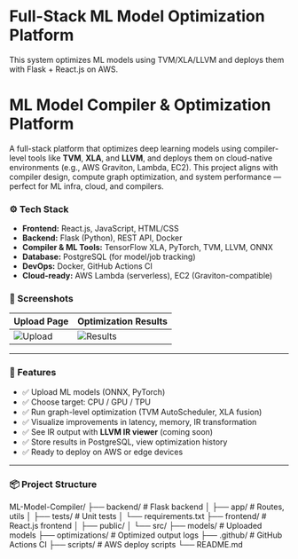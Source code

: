 # Full-Stack ML Model Optimization Platform
This system optimizes ML models using TVM/XLA/LLVM and deploys them with Flask + React.js on AWS.

# ML Model Compiler & Optimization Platform

A full-stack platform that optimizes deep learning models using compiler-level tools like **TVM**, **XLA**, and **LLVM**, and deploys them on cloud-native environments (e.g., AWS Graviton, Lambda, EC2). This project aligns with compiler design, compute graph optimization, and system performance — perfect for ML infra, cloud, and compilers.

### ⚙️ Tech Stack

- **Frontend:** React.js, JavaScript, HTML/CSS
- **Backend:** Flask (Python), REST API, Docker
- **Compiler & ML Tools:** TensorFlow XLA, PyTorch, TVM, LLVM, ONNX
- **Database:** PostgreSQL (for model/job tracking)
- **DevOps:** Docker, GitHub Actions CI
- **Cloud-ready:** AWS Lambda (serverless), EC2 (Graviton-compatible)



### 📸 Screenshots

| Upload Page | Optimization Results |
|-------------|----------------------|
| ![Upload](screenshots/upload.png) | ![Results](screenshots/results.png) |

---

### 🚀 Features

- ✅ Upload ML models (ONNX, PyTorch)
- ✅ Choose target: CPU / GPU / TPU
- ✅ Run graph-level optimization (TVM AutoScheduler, XLA fusion)
- ✅ Visualize improvements in latency, memory, IR transformation
- ✅ See IR output with **LLVM IR viewer** (coming soon)
- ✅ Store results in PostgreSQL, view optimization history
- ✅ Ready to deploy on AWS or edge devices

---

### 📦 Project Structure

ML-Model-Compiler/ ├── backend/ # Flask backend │ ├── app/ # Routes, utils │ ├── tests/ # Unit tests │ └── requirements.txt ├── frontend/ # React.js frontend │ ├── public/ │ └── src/ ├── models/ # Uploaded models ├── optimizations/ # Optimized output logs ├── .github/ # GitHub Actions CI ├── scripts/ # AWS deploy scripts └── README.md
